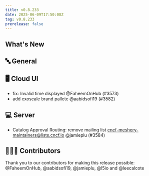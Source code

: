```yaml
---
title: v0.8.233
date: 2025-06-09T17:50:08Z
tag: v0.8.233
prerelease: false
---
```


## What's New
## 🔤 General
## 🖥 Cloud UI

- fix: Invalid time displayed @FaheemOnHub (#3573)
- add exoscale brand pallete @aabidsofi19 (#3582)

## 💻 Server

- Catalog Approval Routing: remove mailing list cncf-meshery-maintainers@lists.cncf.io @jamieplu (#3584)

## 👨🏽‍💻 Contributors

Thank you to our contributors for making this release possible:
@FaheemOnHub, @aabidsofi19, @jamieplu, @l5io and @leecalcote

